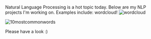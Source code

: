 
Natural Language Processing is a hot topic today. Below are my NLP projects I'm working on.
Examples include:
wordcloud!
![wordcloud](https://user-images.githubusercontent.com/44904887/56835682-1fa3e900-6832-11e9-99cb-8828a7f7f011.PNG)

![10mostcommonwords](https://user-images.githubusercontent.com/44904887/56835698-2f233200-6832-11e9-838e-e0aa736c6aff.PNG)

Please have a look :)

